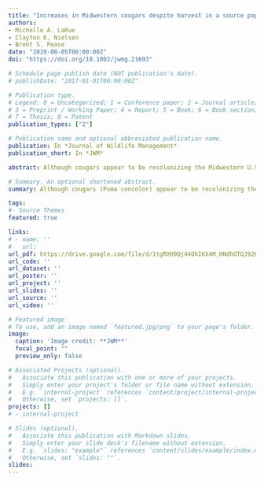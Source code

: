```yaml
---
title: "Increases in Midwestern cougars despite harvest in a source population"
authors:
- Michelle A. LaRue
- Clayton K. Nielsen
- Brent S. Pease
date: "2019-08-05T00:00:00Z"
doi: "https://doi.org/10.1002/jwmg.21693"

# Schedule page publish date (NOT publication's date).
# publishDate: "2017-01-01T00:00:00Z"

# Publication type.
# Legend: 0 = Uncategorized; 1 = Conference paper; 2 = Journal article;
# 3 = Preprint / Working Paper; 4 = Report; 5 = Book; 6 = Book section;
# 7 = Thesis; 8 = Patent
publication_types: ["2"]

# Publication name and optional abbreviated publication name.
publication: In *Journal of Wildlife Management*
publication_short: In *JWM*

abstract: Although cougars appear to be recolonizing the Midwestern U.S., there is concern that hunting in source populations may prevent cougars from dispersing eastward. We used carcass data of cougars in the Midwest collected during 1990-2015 to quantify whether cougar hunting in the Black Hills affected cougar distribution and presence in the Midwest. We separated carcass data into 2 time periods: before hunting in the Black Hills and after hunting. We hypothesized that if hunting indeed prevented dispersal into the Midwest, cougar distribution would be random and their presence less, relative to the pre-hunt period. We also were interested in the change in the sex of carcasses over time, given the importance of that demographic metric to the potential establishment of viable populations. During the pre-hunt period, 25 carcasses were dispersed randomly in the Midwest. However, during the post-hunt period, we found nearly 4 times the number of carcasses in the Midwest that were significantly clustered, and a greater proportion of females. Relative to the pre-hunt period, we observed a 460 km northward shift in the directional distribution of carcass locations during the post-hunt period. These findings do not support the idea that cougar hunting in the Black Hills has prevented cougar presence from increasing in the Midwest. Alternatively, we suggest the potential for immigration from cougar populations farther to the west as an explanation for the increase in cougar presence confirmed in the Midwest after the initiation of cougar hunting in the Black Hills. 

# Summary. An optional shortened abstract.
summary: Although cougars (Puma concolor) appear to be recolonizing the midwestern United States, there is concern that hunting in source populations may prevent cougars from dispersing eastward. We use carcass data of cougars in the Midwest collected during 1990–2015 to quantify whether cougar hunting in the Black Hills affected cougar distribution and presence in the Midwest.

tags:
#- Source Themes
featured: true

links:
# - name: ''
#   url: 
url_pdf: https://drive.google.com/file/d/1tgRXH9Qj44OkIKX4M_HNdhGTQJ92Ksu_/view?usp=sharing
url_code: ''
url_dataset: ''
url_poster: ''
url_project: ''
url_slides: ''
url_source: ''
url_video: ''

# Featured image
# To use, add an image named `featured.jpg/png` to your page's folder. 
image:
  caption: 'Image credit: **JWM**'
  focal_point: ""
  preview_only: false

# Associated Projects (optional).
#   Associate this publication with one or more of your projects.
#   Simply enter your project's folder or file name without extension.
#   E.g. `internal-project` references `content/project/internal-project/index.md`.
#   Otherwise, set `projects: []`.
projects: []
# - internal-project

# Slides (optional).
#   Associate this publication with Markdown slides.
#   Simply enter your slide deck's filename without extension.
#   E.g. `slides: "example"` references `content/slides/example/index.md`.
#   Otherwise, set `slides: ""`.
slides:
---
```


